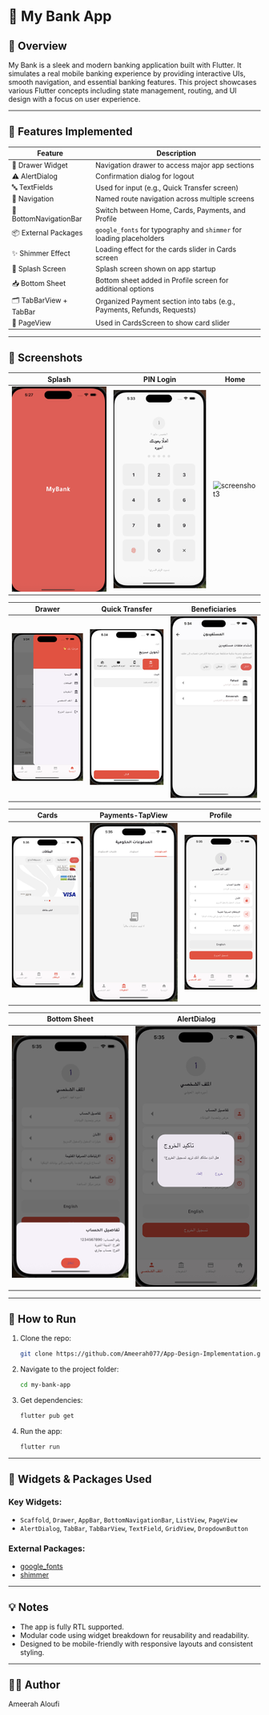 # 📱 My Bank App 

## 📝 Overview
My Bank is a sleek and modern banking application built with Flutter. It simulates a real mobile banking experience by providing interactive UIs, smooth navigation, and essential banking features. This project showcases various Flutter concepts including state management, routing, and UI design with a focus on user experience.

---

## 🎯 Features Implemented

| Feature                    | Description                                                                 |
|---------------------------|-----------------------------------------------------------------------------|
| 🧭 Drawer Widget          | Navigation drawer to access major app sections                             |
| ⚠️ AlertDialog            | Confirmation dialog for logout                                              |
| 🔤 TextFields             | Used for input (e.g., Quick Transfer screen)                                |
| 🔁 Navigation             | Named route navigation across multiple screens                              |
| 📂 BottomNavigationBar    | Switch between Home, Cards, Payments, and Profile                          |
| 📦 External Packages      | `google_fonts` for typography and `shimmer` for loading placeholders        |
| ✨ Shimmer Effect         | Loading effect for the cards slider in Cards screen                         |
| 🚀 Splash Screen          | Splash screen shown on app startup                                          |
| 📥 Bottom Sheet           | Bottom sheet added in Profile screen for additional options                 |
| 🗂️ TabBarView + TabBar   | Organized Payment section into tabs (e.g., Payments, Refunds, Requests)     |
| 📄 PageView               | Used in CardsScreen to show card slider                                     |

---
## 📸 Screenshots

| Splash | PIN Login | Home |
|--------|-----------|------|
| ![screenshot1](assets/images/screenshots/screenshot1.png) | ![screenshot2](assets/images/screenshots/screenshot2.png) | ![screenshot3](assets/images/screenshots/images/screenshot3.png) |

| Drawer | Quick Transfer | Beneficiaries |
|--------|----------------|----------------|
| ![screenshot4](assets/images/screenshots/screenshot4.png) | ![screenshot5](assets/images/screenshots/screenshot5.png) | ![screenshot6](assets/images/screenshots/screenshot6.png) |

| Cards | Payments-TapView | Profile |
|----------|----------|---------|
| ![screenshot7](assets/images/screenshots/screenshot7.png) | ![screenshot8](assets/images/screenshots/screenshot8.png) | ![screenshot9](assets/images/screenshots/screenshot9.png) |

| Bottom Sheet | AlertDialog |
|--------|--------------|
| ![screenshot10](assets/images/screenshots/screenshot10.png) | ![screenshot11](assets/images/screenshots/screenshot11.png) |

---

## 🚀 How to Run
1. Clone the repo:
   ```bash
   git clone https://github.com/Ameerah077/App-Design-Implementation.git
   ```
2. Navigate to the project folder:
   ```bash
   cd my-bank-app
   ```
3. Get dependencies:
   ```bash
   flutter pub get
   ```
4. Run the app:
   ```bash
   flutter run
   ```

---

## 🧱 Widgets & Packages Used

### Key Widgets:
- `Scaffold`, `Drawer`, `AppBar`, `BottomNavigationBar`, `ListView`, `PageView`
- `AlertDialog`, `TabBar`, `TabBarView`, `TextField`, `GridView`, `DropdownButton`

### External Packages:
- [google_fonts](https://pub.dev/packages/google_fonts)
- [shimmer](https://pub.dev/packages/shimmer)

---

## 💡 Notes
- The app is fully RTL supported.
- Modular code using widget breakdown for reusability and readability.
- Designed to be mobile-friendly with responsive layouts and consistent styling.

---

## 👩‍🎓 Author
Ameerah  Aloufi